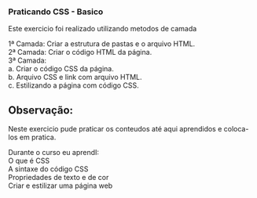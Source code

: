 <h3>Praticando CSS - Basico</h3>
<div>
    <p>Este exercicio foi realizado utilizando metodos de camada</p>
        1ª Camada: Criar a estrutura de pastas e o arquivo HTML.<br>
        2ª Camada: Criar o código HTML da página.<br>
        3ª Camada:<br>
            a. Criar o código CSS da página.<br>
            b. Arquivo CSS e link com arquivo HTML.<br>
            c. Estilizando a página com código CSS.<br> 

</div>
<h2>Observação:</h2>
<div>
    Neste exercicio pude praticar os conteudos até aqui aprendidos e coloca-los em pratica.<br>
    <p>Durante o curso eu aprendI:<br>
    O que é CSS<br>
    A sintaxe do código CSS<br>
    Propriedades de texto e de cor<br>
    Criar e estilizar uma página web<br>
</div>
